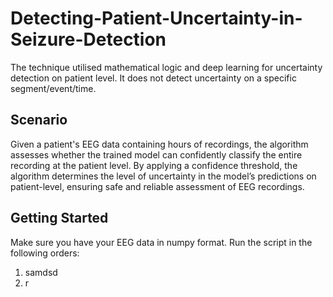 # Detecting-Patient-Uncertainty-in-Seizure-Detection

The technique utilised mathematical logic and deep learning for uncertainty detection on patient level. It does not detect uncertainty on a specific segment/event/time.

## Scenario
Given a patient's EEG data containing hours of recordings, the algorithm assesses whether the trained model can confidently classify the entire recording at the patient level. By applying a confidence threshold, the algorithm determines the level of uncertainty in the model’s predictions on patient-level, ensuring safe and reliable assessment of EEG recordings. 

## Getting Started
Make sure you have your EEG data in numpy format. Run the script in the following orders:
1. samdsd
2. r
